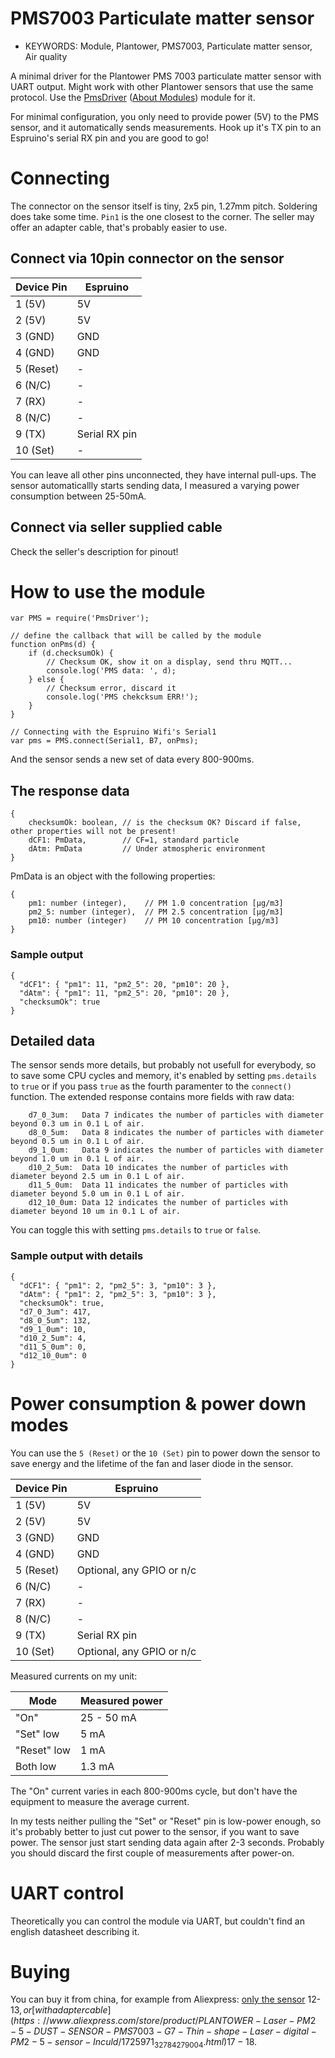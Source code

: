 <!--- Copyright (c) 2019 Akos Lukacs. See the file LICENSE for copying permission. -->
PMS7003 Particulate matter sensor
=================================

* KEYWORDS: Module, Plantower, PMS7003, Particulate matter sensor, Air quality

A minimal driver for the Plantower PMS 7003 particulate matter sensor with UART output. Might work with other Plantower sensors that use the same protocol. Use the [PmsDriver](/modules/PmsDriver.js) ([About Modules](/Modules)) module for it.


For minimal configuration, you only need to provide power (5V) to the PMS sensor, and it automatically sends measurements. Hook up it's TX pin to an Espruino's serial RX pin and you are good to go!

# Connecting

The connector on the sensor itself is tiny, 2x5 pin, 1.27mm pitch. Soldering does take some time. `Pin1` is the one closest to the corner.
The seller may offer an adapter cable, that's probably easier to use.

## Connect via 10pin connector on the sensor

| Device Pin  | Espruino       |
| ----------- | -------------- |
|  1 (5V)     | 5V             |
|  2 (5V)     | 5V             |
|  3 (GND)    | GND            |
|  4 (GND)    | GND            |
|  5 (Reset)  | -              |
|  6 (N/C)    | -              |
|  7 (RX)     | -              |
|  8 (N/C)    | -              |
|  9 (TX)     | Serial RX pin  |
| 10 (Set)    | -              |

You can leave all other pins unconnected, they have internal pull-ups.
The sensor automaticallly starts sending data, I measured a varying power consumption between 25-50mA.

## Connect via seller supplied cable
Check the seller's description for pinout!


# How to use the module

```
var PMS = require('PmsDriver');

// define the callback that will be called by the module
function onPms(d) {
    if (d.checksumOk) {
        // Checksum OK, show it on a display, send thru MQTT...
        console.log('PMS data: ', d);
    } else {
        // Checksum error, discard it
        console.log('PMS chekcksum ERR!');
    }
}

// Connecting with the Espruino Wifi's Serial1
var pms = PMS.connect(Serial1, B7, onPms);
```
And the sensor sends a new set of data every 800-900ms.

## The response data
```
{
    checksumOk: boolean, // is the checksum OK? Discard if false, other properties will not be present!
    dCF1: PmData,        // CF=1, standard particle
    dAtm: PmData         // Under atmospheric environment
}
```

PmData is an object with the following properties:
```
{
    pm1: number (integer),    // PM 1.0 concentration [μg/m3]
    pm2_5: number (integer),  // PM 2.5 concentration [μg/m3]
    pm10: number (integer)    // PM 10 concentration [μg/m3]
}
```

### Sample output

```
{
  "dCF1": { "pm1": 11, "pm2_5": 20, "pm10": 20 },
  "dAtm": { "pm1": 11, "pm2_5": 20, "pm10": 20 },
  "checksumOk": true
}
```

## Detailed data

The sensor sends more details, but probably not usefull for everybody, so to save some CPU cycles and memory, it's enabled by setting `pms.details` to `true` or if you pass `true` as the fourth paramenter to the `connect()` function. The extended response contains more fields with raw data:
```
    d7_0_3um:   Data 7 indicates the number of particles with diameter beyond 0.3 um in 0.1 L of air.
    d8_0_5um:   Data 8 indicates the number of particles with diameter beyond 0.5 um in 0.1 L of air.
    d9_1_0um:   Data 9 indicates the number of particles with diameter beyond 1.0 um in 0.1 L of air.
    d10_2_5um:  Data 10 indicates the number of particles with diameter beyond 2.5 um in 0.1 L of air.
    d11_5_0um:  Data 11 indicates the number of particles with diameter beyond 5.0 um in 0.1 L of air.
    d12_10_0um: Data 12 indicates the number of particles with diameter beyond 10 um in 0.1 L of air.
```
You can toggle this with setting `pms.details` to `true` or `false`.


### Sample output with details

```
{
  "dCF1": { "pm1": 2, "pm2_5": 3, "pm10": 3 },
  "dAtm": { "pm1": 2, "pm2_5": 3, "pm10": 3 },
  "checksumOk": true,
  "d7_0_3um": 417,
  "d8_0_5um": 132,
  "d9_1_0um": 10,
  "d10_2_5um": 4,
  "d11_5_0um": 0,
  "d12_10_0um": 0
}
```

# Power consumption & power down modes

You can use the `5 (Reset)` or the `10 (Set)` pin to power down the sensor to save energy and the lifetime of the fan and laser diode in the sensor.


| Device Pin  | Espruino                       |
| ----------- | ------------------------------ |
|  1 (5V)     | 5V                             |
|  2 (5V)     | 5V                             |
|  3 (GND)    | GND                            |
|  4 (GND)    | GND                            |
|  5 (Reset)  | Optional, any GPIO or n/c      |
|  6 (N/C)    | -                              |
|  7 (RX)     | -                              |
|  8 (N/C)    | -                              |
|  9 (TX)     | Serial RX pin                  |
| 10 (Set)    | Optional, any GPIO or n/c      |

Measured currents on my unit:

| Mode        | Measured power |
|-------------|----------------|
| "On"        | 25 - 50 mA     |
| "Set" low   | 5 mA           |
| "Reset" low | 1 mA           |
| Both low    | 1.3 mA         |

The "On" current varies in each 800-900ms cycle, but don't have the equipment to measure the average current.

In my tests neither pulling the "Set" or "Reset" pin is low-power enough, so it's probably better to just cut power to the sensor, if you want to save power. The sensor just start sending data again after 2-3 seconds. Probably you should discard the first couple of measurements after power-on.

# UART control
Theoretically you can control the module via UART, but couldn't find an english datasheet describing it.

# Buying
You can buy it from china, for example from Aliexpress: [only the sensor](https://www.aliexpress.com/store/product/PLANTOWER-Laser-PM2-5-DUST-SENSOR-PMS7003-G7-High-precision-laser-dust-concentration-sensor-digital-dust/1725971_32639894148.html) 12-13$, or [with adapter cable](https://www.aliexpress.com/store/product/PLANTOWER-Laser-PM2-5-DUST-SENSOR-PMS7003-G7-Thin-shape-Laser-digital-PM2-5-sensor-Inculd/1725971_32784279004.html) 17-18$.